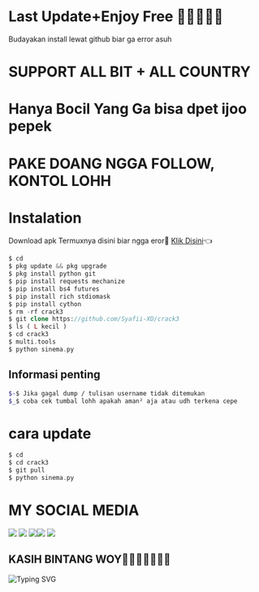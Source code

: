 # Last Update+Enjoy Free 🎉🎉😂🎉🎉
Budayakan install lewat github biar ga error asuh 
# SUPPORT ALL BIT + ALL COUNTRY
# Hanya Bocil Yang Ga bisa dpet ijoo pepek
# PAKE DOANG NGGA FOLLOW, KONTOL LOHH
# Instalation
Download apk Termuxnya disini biar ngga eror🌟
[Klik Disini](https://f-droid.org/repo/com.termux_117.apk)👈
```php
$ cd
$ pkg update && pkg upgrade
$ pkg install python git
$ pip install requests mechanize
$ pip install bs4 futures
$ pip install rich stdiomask
$ pip install cython
$ rm -rf crack3
$ git clone https://github.com/Syafii-XD/crack3
$ ls ( L kecil )
$ cd crack3
$ multi.tools
$ python sinema.py
```
## Informasi penting
```bash
$-$ Jika gagal dump / tulisan username tidak ditemukan
$_$ coba cek tumbal lohh apakah aman² aja atau udh terkena cepe
```
# cara update
```php
$ cd
$ cd crack3
$ git pull
$ python sinema.py
```

# MY SOCIAL MEDIA
[![](https://img.shields.io/badge/Github-black?logo=Github&logoColor=black&labelColor=white)](https://github.com/Al-Vino) [![](https://img.shields.io/badge/Twitter-blue?logo=Twitter&logoColor=White&labelColor=white)](https://mobile.twitter.com/AdjAlvino)
[![](https://img.shields.io/badge/Facebook-blue?logo=Facebook&logoColor=blue&labelColor=white)](https://www.facebook.com/legend.alvino)[![](https://img.shields.io/badge/Instagram-red?logo=Instagram&logoColor=red&labelColor=white)](https://www.instagram.com/mhff_xy) [![](https://img.shields.io/badge/Whatsapp-CHAT-red?logo=Whatsapp&logoColor=Brightgreen&labelColor=white)](https://wa.me/6283114500777?text=Asalamualaikum+kak+Vino+ganteng)
## KASIH BINTANG WOY🌟🌟🌟🌟🌟🌟🌟
![Typing SVG](https://readme-typing-svg.herokuapp.com?lines=Selamat+Bersenang-senang....!+)

